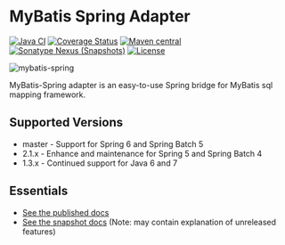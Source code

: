 MyBatis Spring Adapter
======================

[![Java CI](https://github.com/mybatis/spring/actions/workflows/ci.yaml/badge.svg)](https://github.com/mybatis/spring/actions/workflows/ci.yaml)
[![Coverage Status](https://coveralls.io/repos/mybatis/spring/badge.svg?branch=master&service=github)](https://coveralls.io/github/mybatis/spring?branch=master)
[![Maven central](https://maven-badges.herokuapp.com/maven-central/org.mybatis/mybatis-spring/badge.svg)](https://maven-badges.herokuapp.com/maven-central/org.mybatis/mybatis-spring)
[![Sonatype Nexus (Snapshots)](https://img.shields.io/nexus/s/https/oss.sonatype.org/org.mybatis/mybatis-spring.svg)](https://oss.sonatype.org/content/repositories/snapshots/org/mybatis/mybatis-spring/)
[![License](https://img.shields.io/:license-apache-brightgreen.svg)](https://www.apache.org/licenses/LICENSE-2.0.html)

![mybatis-spring](https://mybatis.org/images/mybatis-logo.png)

MyBatis-Spring adapter is an easy-to-use Spring bridge for MyBatis sql mapping framework.

Supported Versions
------------------

- master - Support for Spring 6 and Spring Batch 5
- 2.1.x - Enhance and maintenance for Spring 5 and Spring Batch 4
- 1.3.x - Continued support for Java 6 and 7

Essentials
----------

* [See the published docs](https://mybatis.org/spring/)
* [See the snapshot docs](src/site/markdown) (Note: may contain explanation of unreleased features)
